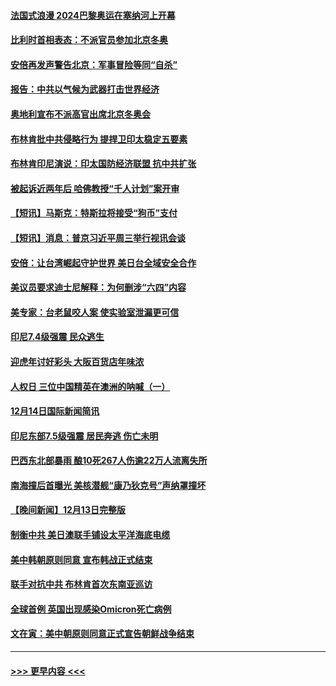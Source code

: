 #### [法国式浪漫 2024巴黎奥运在塞纳河上开幕](../pages/prog202/a103294076.md?t=12151050) 
#### [比利时首相表态：不派官员参加北京冬奥](../pages/prog202/a103293740.md?t=12151050) 
#### [安倍再发声警告北京：军事冒险等同“自杀”](../pages/prog202/a103293923.md?t=12151050) 
#### [报告：中共以气候为武器打击世界经济](../pages/prog202/a103293872.md?t=12151050) 
#### [奥地利宣布不派高官出席北京冬奥会](../pages/prog202/a103293822.md?t=12151050) 
#### [布林肯批中共侵略行为 提捍卫印太稳定五要素](../pages/prog202/a103293718.md?t=12151050) 
#### [布林肯印尼演说：印太国防经济联盟 抗中共扩张](../pages/prog202/a103293797.md?t=12151050) 
#### [被起诉近两年后 哈佛教授“千人计划”案开审](../pages/prog202/a103293644.md?t=12151050) 
#### [【短讯】马斯克：特斯拉将接受“狗币”支付](../pages/prog202/a103293781.md?t=12151050) 
#### [【短讯】消息：普京习近平周三举行视讯会谈](../pages/prog202/a103293716.md?t=12151050) 
#### [安倍：让台湾崛起守护世界 美日台全域安全合作](../pages/prog202/a103293689.md?t=12151050) 
#### [美议员要求迪士尼解释：为何删涉“六四”内容](../pages/prog202/a103293639.md?t=12151050) 
#### [美专家：台老鼠咬人案 使实验室泄漏更可信](../pages/prog202/a103293561.md?t=12151050) 
#### [印尼7.4级强震 民众逃生](../pages/prog202/a103293524.md?t=12151050) 
#### [迎虎年讨好彩头 大阪百货店年味浓](../pages/prog202/a103293518.md?t=12151050) 
#### [人权日 三位中国精英在澳洲的呐喊（一）](../pages/prog202/a103293534.md?t=12151050) 
#### [12月14日国际新闻简讯](../pages/prog202/a103293485.md?t=12151050) 
#### [印尼东部7.5级强震 居民奔逃 伤亡未明](../pages/prog202/a103293372.md?t=12151050) 
#### [巴西东北部暴雨 酿10死267人伤逾22万人流离失所](../pages/prog202/a103293104.md?t=12151050) 
#### [南海撞后首曝光 美核潜舰“康乃狄克号”声纳罩撞坏](../pages/prog202/a103293163.md?t=12151050) 
#### [【晚间新闻】12月13日完整版](../pages/prog202/a103293106.md?t=12151050) 
#### [制衡中共 美日澳联手铺设太平洋海底电缆](../pages/prog202/a103292776.md?t=12151050) 
#### [美中韩朝原则同意 宣布韩战正式结束](../pages/prog202/a103292747.md?t=12151050) 
#### [联手对抗中共 布林肯首次东南亚巡访](../pages/prog202/a103292811.md?t=12151050) 
#### [全球首例 英国出现感染Omicron死亡病例](../pages/prog202/a103292708.md?t=12151050) 
#### [文在寅：美中朝原则同意正式宣告朝鲜战争结束](../pages/prog202/a103292768.md?t=12151050) 

----
#### [ >>> 更早内容 <<< ](../indexes/prog202-earlier.md)
